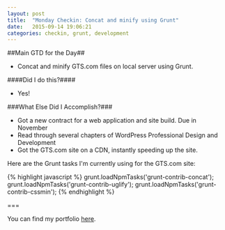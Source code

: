 ```yaml
---
layout: post
title:  "Monday Checkin: Concat and minify using Grunt"
date:   2015-09-14 19:06:21
categories: checkin, grunt, development
---
```


##Main GTD for the Day##

- Concat and minify GTS.com files on local server using Grunt.

####Did I do this?####

- Yes!

###What Else Did I Accomplish?###

- Got a new contract for a web application and site build. Due in November
- Read through several chapters of WordPress Professional Design and Development
- Got the GTS.com site on a CDN, instantly speeding up the site.

Here are the Grunt tasks I'm currently using for the GTS.com site:

{% highlight javascript %}
grunt.loadNpmTasks('grunt-contrib-concat');
grunt.loadNpmTasks('grunt-contrib-uglify');
grunt.loadNpmTasks('grunt-contrib-cssmin');
{% endhighlight %}

===

You can find my portfolio [here][FPSportfolio].


[FPSportfolio]: http://finchproservices.com/portfolio
